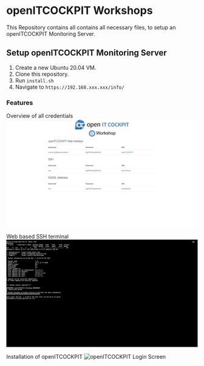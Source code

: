 # openITCOCKPIT Workshops

This Repository contains all contains all necessary files, to setup an openITCOCKPIT Monitoring Server.


## Setup openITCOCKPIT Monitoring Server

1. Create a new Ubuntu 20.04 VM.
2. Clone this repository.
3. Run `install.sh`
4. Navigate to `https://192.168.xxx.xxx/info/`

### Features

Overview of all credentials
![Overview of all credentials](/screenshots/credentials_overview.png)

Web based SSH terminal
![Web based SSH terminal](/screenshots/webbased_ssh_terminal.png)

Installation of openITCOCKPIT
![openITCOCKPIT Login Screen](/screenshots/openitcockpit_login.png)


